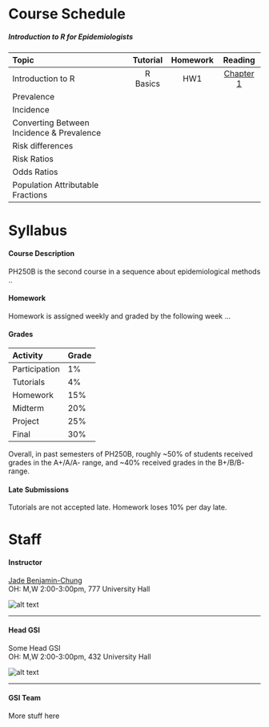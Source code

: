 # Course Schedule
##### Introduction to R for Epidemiologists

Topic | Tutorial  | Homework  | Reading
:--   | :-:       | :-:       | :-:    
Introduction to R | R Basics | HW1 | [Chapter 1](http://r4ds.had.co.nz/index.html)
Prevalence |||
Incidence |||
Converting Between Incidence & Prevalence |||
Risk differences |||
Risk Ratios |||
Odds Ratios |||
Population Attributable Fractions |||

# Syllabus

#### Course Description
PH250B is the second course in a sequence about epidemiological methods ..

#### Homework
Homework is assigned weekly and graded by the following week ...

#### Grades
Activity  | Grade
:--       | :--
Participation | 1%
Tutorials     | 4%
Homework      | 15%
Midterm       | 20%
Project       | 25%
Final         | 30%

Overall, in past semesters of PH250B, roughly ~50% of students received grades in the A+/A/A- range, and ~40% received grades in the B+/B/B- range.

#### Late Submissions
Tutorials are not accepted late. Homework loses 10% per day late.


# Staff
#### Instructor
[Jade Benjamin-Chung](mailto:jadebc@berkeley.edu)  
OH: M,W 2:00-3:00pm, 777 University Hall

![alt text](http://bbd.berkeley.edu/uploads/5/4/3/7/54378593/published/benjamin-chung-jade_1.jpeg?1507227294 "Jade")

***
#### Head GSI
Some Head GSI  
OH: M,W 2:00-3:00pm, 432 University Hall

![alt text](http://sph.berkeley.edu/sites/default/files/styles/faculty_profile_detail_page/public/colford_0.jpg?itok=9UJsJzQb "Jack")

***
#### GSI Team
More stuff here
